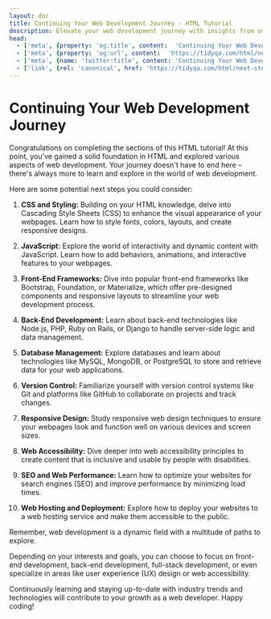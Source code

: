 ```yaml
---
layout: doc
title: Continuing Your Web Development Journey - HTML Tutorial
description: Elevate your web development journey with insights from our HTML tutorial. Discover opportunities in CSS, JavaScript, responsive design, accessibility, SEO, and deployment.
head:
  - ['meta', {property: 'og:title', content:  'Continuing Your Web Development Journey - HTML Tutorial' }]
  - ['meta', {property: 'og:url', content:  'https://tidyqa.com/html/next-steps/' }] 
  - ['meta', {name: 'twitter:title', content: 'Continuing Your Web Development Journey - HTML Tutorial'}]
  - ['link', {rel: 'canonical', href: 'https://tidyqa.com/html/next-steps/'}]
---
```


# Continuing Your Web Development Journey

Congratulations on completing the sections of this HTML tutorial! At this point, you've gained a solid foundation in HTML and explored various aspects of web development. Your journey doesn't have to end here – there's always more to learn and explore in the world of web development.

Here are some potential next steps you could consider:

1. **CSS and Styling:** Building on your HTML knowledge, delve into Cascading Style Sheets (CSS) to enhance the visual appearance of your webpages. Learn how to style fonts, colors, layouts, and create responsive designs.

2. **JavaScript:** Explore the world of interactivity and dynamic content with JavaScript. Learn how to add behaviors, animations, and interactive features to your webpages.

3. **Front-End Frameworks:** Dive into popular front-end frameworks like Bootstrap, Foundation, or Materialize, which offer pre-designed components and responsive layouts to streamline your web development process.

4. **Back-End Development:** Learn about back-end technologies like Node.js, PHP, Ruby on Rails, or Django to handle server-side logic and data management.

5. **Database Management:** Explore databases and learn about technologies like MySQL, MongoDB, or PostgreSQL to store and retrieve data for your web applications.

6. **Version Control:** Familiarize yourself with version control systems like Git and platforms like GitHub to collaborate on projects and track changes.

7. **Responsive Design:** Study responsive web design techniques to ensure your webpages look and function well on various devices and screen sizes.

8. **Web Accessibility:** Dive deeper into web accessibility principles to create content that is inclusive and usable by people with disabilities.

9. **SEO and Web Performance:** Learn how to optimize your websites for search engines (SEO) and improve performance by minimizing load times.

10. **Web Hosting and Deployment:** Explore how to deploy your websites to a web hosting service and make them accessible to the public.

Remember, web development is a dynamic field with a multitude of paths to explore. 

Depending on your interests and goals, you can choose to focus on front-end development, back-end development, full-stack development, or even specialize in areas like user experience (UX) design or web accessibility. 

Continuously learning and staying up-to-date with industry trends and technologies will contribute to your growth as a web developer. Happy coding!